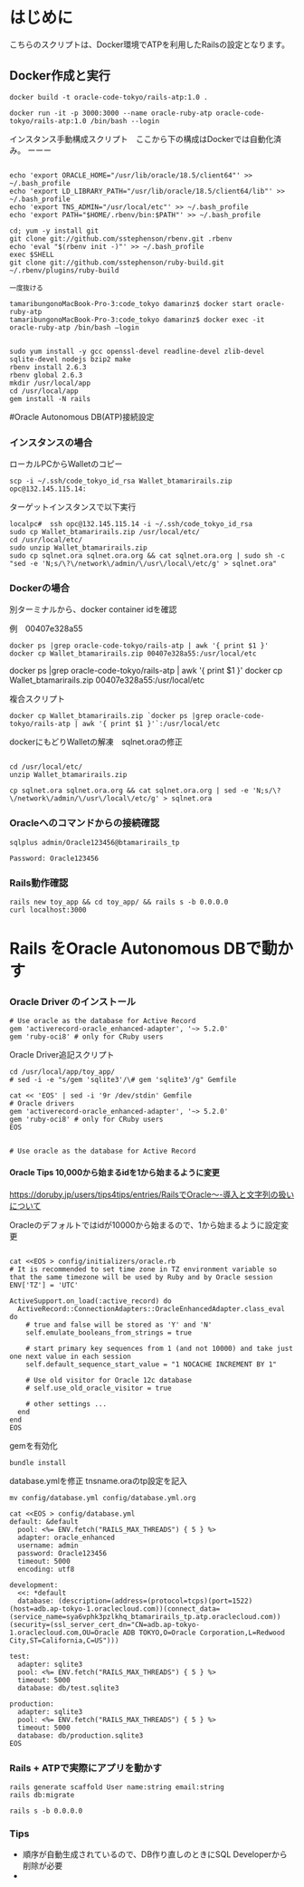 # はじめに

こちらのスクリプトは、Docker環境でATPを利用したRailsの設定となります。

## Docker作成と実行



```text
docker build -t oracle-code-tokyo/rails-atp:1.0 .

docker run -it -p 3000:3000 --name oracle-ruby-atp oracle-code-tokyo/rails-atp:1.0 /bin/bash --login

```


インスタンス手動構成スクリプト　ここから下の構成はDockerでは自動化済み。
ーーー
```text

echo 'export ORACLE_HOME="/usr/lib/oracle/18.5/client64"' >> ~/.bash_profile
echo 'export LD_LIBRARY_PATH="/usr/lib/oracle/18.5/client64/lib"' >> ~/.bash_profile
echo 'export TNS_ADMIN="/usr/local/etc"' >> ~/.bash_profile
echo 'export PATH="$HOME/.rbenv/bin:$PATH"' >> ~/.bash_profile

cd; yum -y install git
git clone git://github.com/sstephenson/rbenv.git .rbenv
echo 'eval "$(rbenv init -)"' >> ~/.bash_profile
exec $SHELL
git clone git://github.com/sstephenson/ruby-build.git ~/.rbenv/plugins/ruby-build

一度抜ける

tamaribungonoMacBook-Pro-3:code_tokyo damarinz$ docker start oracle-ruby-atp
tamaribungonoMacBook-Pro-3:code_tokyo damarinz$ docker exec -it oracle-ruby-atp /bin/bash —login


sudo yum install -y gcc openssl-devel readline-devel zlib-devel sqlite-devel nodejs bzip2 make
rbenv install 2.6.3
rbenv global 2.6.3
mkdir /usr/local/app
cd /usr/local/app
gem install -N rails
```






#Oracle Autonomous DB(ATP)接続設定

### インスタンスの場合

ローカルPCからWalletのコピー

```text
scp -i ~/.ssh/code_tokyo_id_rsa Wallet_btamarirails.zip opc@132.145.115.14:
```

ターゲットインスタンスで以下実行

```text
localpc#  ssh opc@132.145.115.14 -i ~/.ssh/code_tokyo_id_rsa
sudo cp Wallet_btamarirails.zip /usr/local/etc/
cd /usr/local/etc/
sudo unzip Wallet_btamarirails.zip
sudo cp sqlnet.ora sqlnet.ora.org && cat sqlnet.ora.org | sudo sh -c "sed -e 'N;s/\?\/network\/admin/\/usr\/local\/etc/g' > sqlnet.ora"

```


### Dockerの場合

別ターミナルから、docker container idを確認

例　00407e328a55

```text
docker ps |grep oracle-code-tokyo/rails-atp | awk '{ print $1 }'
docker cp Wallet_btamarirails.zip 00407e328a55:/usr/local/etc
```
docker ps |grep oracle-code-tokyo/rails-atp | awk '{ print $1 }'
docker cp Wallet_btamarirails.zip 00407e328a55:/usr/local/etc

複合スクリプト
```text
docker cp Wallet_btamarirails.zip `docker ps |grep oracle-code-tokyo/rails-atp | awk '{ print $1 }'`:/usr/local/etc

```


dockerにもどりWalletの解凍　sqlnet.oraの修正


```

cd /usr/local/etc/
unzip Wallet_btamarirails.zip

cp sqlnet.ora sqlnet.ora.org && cat sqlnet.ora.org | sed -e 'N;s/\?\/network\/admin/\/usr\/local\/etc/g' > sqlnet.ora
```

### Oracleへのコマンドからの接続確認

```text
sqlplus admin/Oracle123456@btamarirails_tp

Password: Oracle123456
```




### Rails動作確認

```
rails new toy_app && cd toy_app/ && rails s -b 0.0.0.0
curl localhost:3000
```

# Rails をOracle Autonomous DBで動かす

### Oracle Driver のインストール

```text
# Use oracle as the database for Active Record
gem 'activerecord-oracle_enhanced-adapter', '~> 5.2.0'
gem 'ruby-oci8' # only for CRuby users
```

Oracle Driver追記スクリプト

```
cd /usr/local/app/toy_app/
# sed -i -e "s/gem 'sqlite3'/\# gem 'sqlite3'/g" Gemfile

cat << 'EOS' | sed -i '9r /dev/stdin' Gemfile
# Oracle drivers
gem 'activerecord-oracle_enhanced-adapter', '~> 5.2.0'
gem 'ruby-oci8' # only for CRuby users
EOS


# Use oracle as the database for Active Record
```


#### Oracle Tips 10,000から始まるidを1から始まるように変更

https://doruby.jp/users/tips4tips/entries/RailsでOracle～-導入と文字列の扱いについて



Oracleのデフォルトではidが10000から始まるので、1から始まるように設定変更
```

cat <<EOS > config/initializers/oracle.rb
# It is recommended to set time zone in TZ environment variable so that the same timezone will be used by Ruby and by Oracle session
ENV['TZ'] = 'UTC'

ActiveSupport.on_load(:active_record) do
  ActiveRecord::ConnectionAdapters::OracleEnhancedAdapter.class_eval do
    # true and false will be stored as 'Y' and 'N'
    self.emulate_booleans_from_strings = true

    # start primary key sequences from 1 (and not 10000) and take just one next value in each session
    self.default_sequence_start_value = "1 NOCACHE INCREMENT BY 1"

    # Use old visitor for Oracle 12c database
    # self.use_old_oracle_visitor = true

    # other settings ...
  end
end
EOS
```

gemを有効化
```
bundle install
```

database.ymlを修正 tnsname.oraのtp設定を記入

```
mv config/database.yml config/database.yml.org

cat <<EOS > config/database.yml
default: &default
  pool: <%= ENV.fetch("RAILS_MAX_THREADS") { 5 } %>
  adapter: oracle_enhanced
  username: admin
  password: Oracle123456
  timeout: 5000
  encoding: utf8

development:
  <<: *default
  database: (description=(address=(protocol=tcps)(port=1522)(host=adb.ap-tokyo-1.oraclecloud.com))(connect_data=(service_name=sya6vphk3pzlkhq_btamarirails_tp.atp.oraclecloud.com))(security=(ssl_server_cert_dn="CN=adb.ap-tokyo-1.oraclecloud.com,OU=Oracle ADB TOKYO,O=Oracle Corporation,L=Redwood City,ST=California,C=US")))

test:
  adapter: sqlite3
  pool: <%= ENV.fetch("RAILS_MAX_THREADS") { 5 } %>
  timeout: 5000
  database: db/test.sqlite3

production:
  adapter: sqlite3
  pool: <%= ENV.fetch("RAILS_MAX_THREADS") { 5 } %>
  timeout: 5000
  database: db/production.sqlite3
EOS
```

### Rails + ATPで実際にアプリを動かす

```text
rails generate scaffold User name:string email:string
rails db:migrate

rails s -b 0.0.0.0
```

### Tips

- 順序が自動生成されているので、DB作り直しのときにSQL Developerから削除が必要
- 

